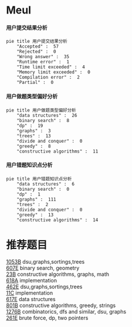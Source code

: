 # Meul

<!-- tabs:start -->



#### **用户提交结果分析**

```mermaid
pie title 用户提交结果分析
    "Accepted" :  57
    "Rejected" :  0
    "Wrong answer" :  35
    "Runtime error" :  1
    "Time limit exceeded" :  4
    "Memory limit exceeded" :  0
    "Compilation error" :  2
    "Partial" :  0
```

#### **用户做题类型偏好分析**

```mermaid
pie title 用户做题类型偏好分析
    "data structures" :  26
    "binary search" :  8
    "dp" :  19
    "graphs" :  3
    "trees" :  13
    "divide and conquer" :  0
    "greedy" :  8
    "constructive algorithms" :  11
```
#### **用户错题知识点分析**

```mermaid
pie title 用户错题知识点分析
    "data structures" :  6
    "binary search" :  0
    "dp" :  1
    "graphs" :  111
    "trees" :  2
    "divide and conquer" :  0
    "greedy" :  13
    "constructive algorithms" :  14
```



<!-- tabs:end -->
# 推荐题目
[1053B](https://codeforces.com/contest/1053/problem/B)		dsu,graphs,sortings,trees		  
[607E](https://codeforces.com/contest/607/problem/E)		binary search,
                        geometry		  
[23B](https://codeforces.com/contest/23/problem/B)		constructive algorithms,
                        graphs,
                        math		  
[618A](https://codeforces.com/contest/618/problem/A)		implementation		  
[462E](https://codeforces.com/contest/462/problem/E)		dsu,graphs,sortings,trees		  
[11C](https://codeforces.com/contest/11/problem/C)		implementation		  
[617E](https://codeforces.com/contest/617/problem/E)		data structures		  
[801B](https://codeforces.com/contest/801/problem/B)		constructive algorithms,
                        greedy,
                        strings		  
[1276B](https://codeforces.com/contest/1276/problem/B)		combinatorics,
                        dfs and similar,
                        dsu,
                        graphs		  
[261E](https://codeforces.com/contest/261/problem/E)		brute force,
                        dp,
                        two pointers		  
